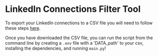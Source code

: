 # LinkedIn Connections Filter Tool

To export your LinkedIn connections to a CSV file you will need to follow these steps [here](https://www.linkedin.com/help/linkedin/answer/a566336/export-connections-from-linkedin?lang=en).

Once you have downloaded the CSV file, you can run the script from the command line by creating a `.env` file with a 'DATA_path' to your csv, installing the dependencies, and running `main.py`!
